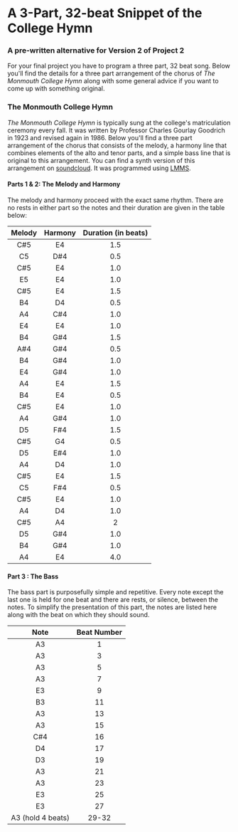 # A 3-Part, 32-beat Snippet of the College Hymn
### A pre-written alternative for Version 2 of Project 2

For your final project you have to program a three part, 32 beat song. Below you'll find the details for a three part arrangement of the chorus of *The Monmouth College Hymn* along with some general advice if you want to come up with something original.

### The Monmouth College Hymn

*The Monmouth College Hymn* is typically sung at the college's matriculation ceremony every fall. It was written by Professor Charles Gourlay Goodrich in 1923 and revised again in 1986. Below you'll find a three part arrangement of the chorus that consists of the melody, a harmony line that combines elements of the alto and tenor parts, and a simple bass line that is original to this arrangement. You can find a synth version of this arrangement on [soundcloud](https://soundcloud.com/logan-mayfield-716821850/three-part-synth-college-hymn-chorus). It was programmed using [LMMS](https://lmms.io/).


#### Parts 1 & 2: The Melody and Harmony

The melody and harmony proceed with the exact same rhythm. There are no rests in either part so the notes and their duration are given in the table below:

| Melody | Harmony |  Duration (in beats) |
| :---: | :----: | :---: |
| C#5 | E4 | 1.5 |
| C5 | D#4 | 0.5 |
| C#5 | E4 |1.0 |
| E5 | E4  | 1.0 |
| C#5 | E4 | 1.5 |
| B4 | D4 |0.5 |
| A4 | C#4 |1.0 |
| E4 | E4 | 1.0 |
| B4 | G#4 | 1.5 |
| A#4 | G#4 | 0.5 |
| B4 | G#4 | 1.0 |
| E4 | G#4 | 1.0 |
| A4 | E4 |1.5 |
| B4 | E4 | 0.5 |
| C#5 | E4 | 1.0 |
| A4 | G#4 | 1.0 |
| D5 | F#4 | 1.5 |
| C#5 | G4 | 0.5 |
| D5 | E#4 | 1.0 |
| A4 | D4 | 1.0 |
| C#5 | E4 | 1.5 |
| C5 | F#4 | 0.5 |
| C#5 | E4 | 1.0 |
| A4 | D4 | 1.0 |
| C#5 | A4 |  2 |
| D5 | G#4 | 1.0 |
| B4 | G#4 | 1.0 |
| A4 | E4 | 4.0 |

#### Part 3 : The Bass

The bass part is purposefully simple and repetitive.  Every note except the last one is held for one beat and there are rests, or silence, between the notes. To simplify the presentation of this part, the notes are listed here along with the beat on which they should sound.

| Note | Beat Number |
| :---: | :----: |
| A3 | 1 |
| A3 | 3 |
| A3 | 5 |
| A3 | 7 |
| E3 | 9 |
| B3 | 11 |
| A3 | 13 |
| A3  | 15 |
| C#4 | 16 |
| D4 | 17 |
| D3 | 19 |
| A3 | 21 |
| A3 | 23 |
| E3 | 25 |
| E3 | 27 |
| A3 (hold 4 beats) | 29-32 |
